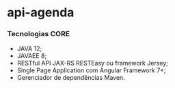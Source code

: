 # api-agenda


### Tecnologias CORE

* JAVA 12;
* JAVAEE 8;
* RESTful API JAX-RS RESTEasy ou framework Jersey;
* Single Page Application com Angular Framework 7+;
* Gerenciador de dependências Maven.
